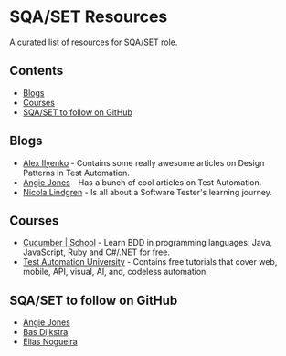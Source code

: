 # SQA/SET Resources
A curated list of resources for SQA/SET role.

## Contents
* [Blogs](#blogs)
* [Courses](#courses)
* [SQA/SET to follow on GitHub](#sqaset-to-follow-on-github)

## Blogs
* [Alex Ilyenko](https://alexilyenko.github.io/) - Contains some really awesome articles on Design Patterns in Test Automation.
* [Angie Jones](https://angiejones.tech/) - Has a bunch of cool articles on Test Automation.
* [Nicola Lindgren](https://nickytests.blogspot.com/) - Is all about a Software Tester's learning journey.


## Courses
* [Cucumber | School](https://school.cucumber.io/collections) - Learn BDD in programming languages: Java, JavaScript, Ruby and C#/.NET for free.
* [Test Automation University](https://testautomationu.applitools.com/) - Contains free tutorials that cover web, mobile, API, visual, AI, and, codeless automation.

## SQA/SET to follow on GitHub
* [Angie Jones](https://github.com/angiejones)
* [Bas Dijkstra](https://github.com/basdijkstra)
* [Elias Nogueira](https://github.com/eliasnogueira) 
